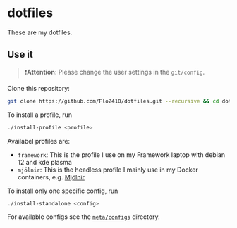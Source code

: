 # dotfiles

These are my dotfiles.

## Use it

> ❗**Attention**: Please change the user settings in the `git/config`.

Clone this repository:

```bash
git clone https://github.com/Flo2410/dotfiles.git --recursive && cd dotfiles
```

To install a profile, run

```bash
./install-profile <profile>
```

Availabel profiles are:
- `framework`: This is the profile I use on my Framework laptop with debian 12 and kde plasma
- `mjölnir`: This is the headless profile I mainly use in my Docker containers, e.g. [Mjölnir](https://github.com/Flo2410/mjolnir)

To install only one specific config, run

```bash
./install-standalone <config>
```

For available configs see the [`meta/configs`](/meta/configs/) directory.
